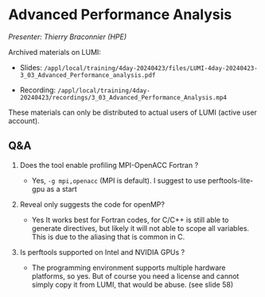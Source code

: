 # Advanced Performance Analysis

*Presenter: Thierry Braconnier (HPE)*

<!--
Course materials will be provided during and after the course.
-->

<!--
Temporary location of materials (for the lifetime of the training project):

-   Slides: `/project/project_465001098/Slides/HPE/10_advanced_performance_analysis_merged.pdf`
-->

Archived materials on LUMI:

-   Slides: `/appl/local/training/4day-20240423/files/LUMI-4day-20240423-3_03_Advanced_Performance_analysis.pdf`

-   Recording: `/appl/local/training/4day-20240423/recordings/3_03_Advanced_Performance_Analysis.mp4`

These materials can only be distributed to actual users of LUMI (active user account).


## Q&A

1.  Does the tool enable profiling MPI-OpenACC Fortran ?

    -  Yes, `-g mpi,openacc` (MPI is default). 
       I suggest to use perftools-lite-gpu as a start


2.  Reveal only suggests the code for openMP?

    -   Yes It works best for Fortran codes, for C/C++ is still able to generate directives, 
        but likely it will not able to scope all variables. This is due to the aliasing that is common in C.
 
3.  Is perftools supported on Intel and NVIDIA GPUs ?

    -   The programming environment supports multiple hardware platforms, so yes. 
        But of course you need a license and cannot simply copy it from LUMI, that would be abuse. (see slide 58)
